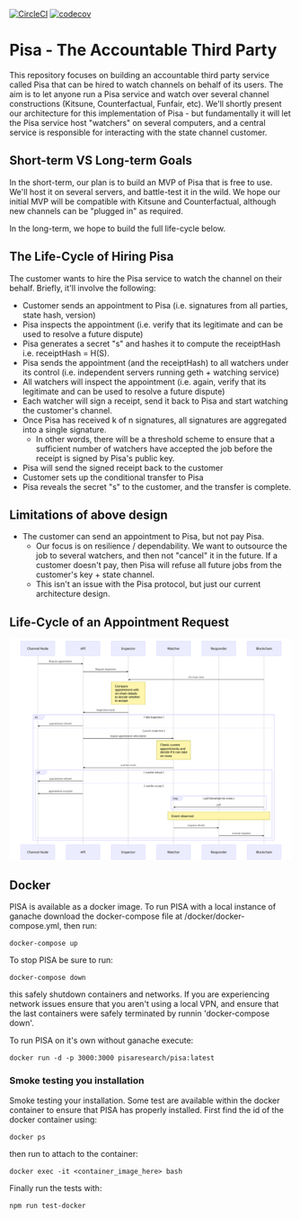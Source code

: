 [![CircleCI](https://circleci.com/gh/PISAresearch/pisa.svg?style=shield)](https://circleci.com/gh/PISAresearch/pisa)
[![codecov](https://codecov.io/gh/PISAresearch/pisa/branch/124-nyc/graph/badge.svg)](https://codecov.io/gh/PISAresearch/pisa)


# Pisa - The Accountable Third Party

This repository focuses on building an accountable third party service called Pisa that can be hired to watch channels on behalf of its users. The aim is to let anyone run a Pisa service and watch over several channel constructions (Kitsune, Counterfactual, Funfair, etc). We'll shortly present our architecture for this implementation of Pisa - but fundamentally it will let the Pisa service host "watchers" on several computers, and a central service is responsible for interacting with the state channel customer. 

## Short-term VS Long-term Goals

In the short-term, our plan is to build an MVP of Pisa that is free to use. We'll host it on several servers, and battle-test it in the wild. We hope our initial MVP will be compatible with Kitsune and Counterfactual, although new channels can be "plugged in" as required. 

In the long-term, we hope to build the full life-cycle below. 

## The Life-Cycle of Hiring Pisa 

The customer wants to hire the Pisa service to watch the channel on their behalf. Briefly, it'll involve the following: 

* Customer sends an appointment to Pisa (i.e. signatures from all parties, state hash, version)
* Pisa inspects the appointment (i.e. verify that its legitimate and can be used to resolve a future dispute)
* Pisa generates a secret "s" and hashes it to compute the receiptHash i.e. receiptHash = H(S). 
* Pisa sends the appointment (and the receiptHash) to all watchers under its control (i.e. independent servers running geth + watching service)
* All watchers will inspect the appointment (i.e. again, verify that its legitimate and can be used to resolve a future dispute) 
* Each watcher will sign a receipt, send it back to Pisa and start watching the customer's channel.  
* Once Pisa has received k of n signatures, all signatures are aggregated into a single signature. 
  * In other words, there will be a threshold scheme to ensure that a sufficient number of watchers have accepted the job before the receipt is signed by Pisa's public key. 
* Pisa will send the signed receipt back to the customer 
* Customer sets up the conditional transfer to Pisa
* Pisa reveals the secret "s" to the customer, and the transfer is complete. 

## Limitations of above design 

* The customer can send an appointment to Pisa, but not pay Pisa. 
  * Our focus is on resilience / dependability. We want to outsource the job to several watchers, and then not "cancel" it in the future. If a customer doesn't pay, then Pisa will refuse all future jobs from the customer's key + state channel. 
  * This isn't an issue with the Pisa protocol, but just our current architecture design. 

## Life-Cycle of an Appointment Request

![alt text](./diagrams/overview_flow.svg "Life-cycle of a request diagram, showing the different components involved")

## Docker

PISA is available as a docker image. To run PISA with a local instance of ganache download the docker-compose file at /docker/docker-compose.yml, then run:
```
docker-compose up
```
To stop PISA be sure to run:
```
docker-compose down
```
this safely shutdown containers and networks.
If you are experiencing network issues ensure that you aren't using a local VPN, and ensure that the last containers were safely terminated by runnin 'docker-compose down'.


To run PISA on it's own without ganache execute:
```
docker run -d -p 3000:3000 pisaresearch/pisa:latest
```

### Smoke testing you installation
Smoke testing your installation. Some test are available within the docker container to ensure that PISA has properly installed. First find the id of the docker container using:
```
docker ps
```
then run to attach to the container:
```
docker exec -it <container_image_here> bash
```
Finally run the tests with:
```
npm run test-docker
```
